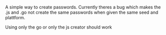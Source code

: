 A simple way to create passwords. Currently theres a bug which makes the .js and .go not create the same passwords when given the same seed and plattform.

Using only the go or only the js creator should work
